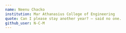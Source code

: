 ```yaml
---
name: Neenu Chacko
institution: Mar Athanasius College of Engineering
quote: Can I please stay another year? – said no one.
github_user: N-C-M
---
```


